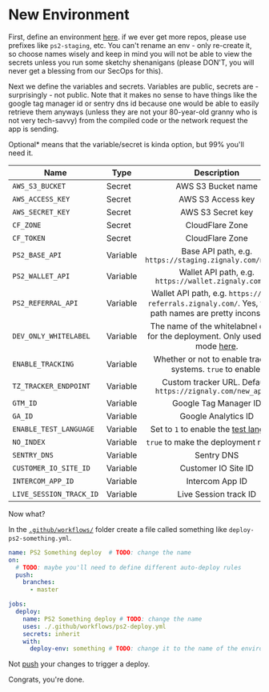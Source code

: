 # New Environment

First, define an environment [here](https://github.com/zignaly-open/zignaly-neo/settings/environments). if we ever get more repos, please use prefixes like `ps2-staging`, etc. You can't rename an env - only re-create it, so choose names wisely and keep in mind you will not be able to view the secrets unless you run some sketchy shenanigans (please DON'T, you will never get a blessing from our SecOps for this).

Next we define the variables and secrets. Variables are public, secrets are - surprisingly - not public. Note that it makes no sense to have things like the google tag manager id or sentry dns id because one would be able to easily retrieve them anyways (unless they are not your 80-year-old granny who is not very tech-savvy) from the compiled code or the network request the app is sending.

<opt2>Optional*</opt2> means that the variable/secret is kinda option, but 99% you'll need it.


| Name                    | Type     |                                                               Description                                                                |                                         Optional |
|-------------------------|----------|:----------------------------------------------------------------------------------------------------------------------------------------:|-------------------------------------------------:|
| `AWS_S3_BUCKET`         | Secret   |                                                            AWS S3 Bucket name                                                            |                              **Required** |
| `AWS_ACCESS_KEY`        | Secret   |                                                            AWS S3 Access key                                                             |                              **Required** |
| `AWS_SECRET_KEY`        | Secret   |                                                            AWS S3 Secret key                                                             |                              **Required** |
| `CF_ZONE`               | Secret   |                                                             CloudFlare Zone                                                              | **Optional*** |
| `CF_TOKEN`              | Secret   |                                                             CloudFlare Zone                                                              |                            **Optional*** |
| `PS2_BASE_API`          | Variable |                                        Base API path, e.g. `https://staging.zignaly.com/new_api`                                         |                              **Required** |
| `PS2_WALLET_API`        | Variable |                                          Wallet API path, e.g. `https://wallet.zignaly.com/api`                                          |                              **Required** |
| `PS2_REFERRAL_API`      | Variable |              Wallet API path, e.g. `https://test-referrals.zignaly.com/`. Yes, the api path names are pretty inconsistent.               |                              **Optional*** |
| `DEV_ONLY_WHITELABEL`   | Variable | The name of the whitelabnel config for the deployment. Only used in dev mode [here](../src/whitelabel). |                              <opt>Optional</opt> |
| `ENABLE_TRACKING`       | Variable |                                       Whether or not to enable tracking systems. `true` to enable.                                       |                              <opt>Optional</opt> |
| `TZ_TRACKER_ENDPOINT`   | Variable |                                      Custom tracker URL. Default: `https://zignaly.com/new_api/tz`                                       |                              <opt>Optional</opt> |
| `GTM_ID`                | Variable |                                                          Google Tag Manager ID                                                           |                              <opt>Optional</opt> |
| `GA_ID`                 | Variable |                                                           Google Analytics ID                                                            |                              <opt>Optional</opt> |
| `ENABLE_TEST_LANGUAGE`  | Variable |                                       Set to `1` to enable the [test language](./multilanguage.md)                                       |                              <opt>Optional</opt> |
| `NO_INDEX`              | Variable |                                                  `true` to make the deployment noindex                                                   |                              <opt>Optional</opt> |
| `SENTRY_DNS`            | Variable |                                                                Sentry DNS                                                                |                              <opt>Optional</opt> |
| `CUSTOMER_IO_SITE_ID`   | Variable |                                                           Customer IO Site ID                                                            |                              <opt>Optional</opt> |
| `INTERCOM_APP_ID`       | Variable |                                                             Intercom App ID                                                              |                              <opt>Optional</opt> |
| `LIVE_SESSION_TRACK_ID` | Variable |                                                          Live Session track ID                                                           |                              <opt>Optional</opt> |


Now what?

In the [`.github/workflows/`](../../.github/workflows) folder create a file called something like `deploy-ps2-something.yml`.

```yml
name: PS2 Something deploy  # TODO: change the name
on:
  # TODO: maybe you'll need to define different auto-deploy rules
  push:
    branches: 
      - master 

jobs:
  deploy:
    name: PS2 Something deploy # TODO: change the name
    uses: ./.github/workflows/ps2-deploy.yml
    secrets: inherit
    with:
      deploy-env: something # TODO: change it to the name of the environment you've just created

```

Not [push](https://youtu.be/X-wub0Q0AGc?si=2S65LQWcY0hrb7Kj&t=1) your changes to trigger a deploy.

Congrats, you're done.
